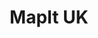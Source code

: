---
schema: default
title: MapIt UK
organization: mySociety
notes: Convert UK postcodes and geographical coordinates to administrative areas.
resources:
  - name: MapIt API
    url: 'https://mapit.mysociety.org/'
    format: api
license: ''
category:
  - APIs
  - Geodata
  - United Kingdom
maintainer: ''
maintainer_email: ''
last_modified: ''
more_info: ''
---